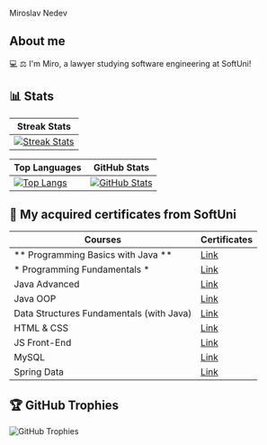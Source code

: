 
Miroslav Nedev


## About me
💻 ⚖ I'm Miro, a lawyer studying software engineering at SoftUni!

## 📊 Stats
| Streak Stats |
|------|
| [![Streak Stats](http://github-readme-streak-stats.herokuapp.com?user=Nedev-Miroslav&theme=dark&layout=compact)](https://github.com/Nedev-Miroslav) |

| Top Languages | GitHub Stats |
|---|---|
| [![Top Langs](https://github-readme-stats.vercel.app/api/top-langs/?username=pylapp&layout=donut&langs_count=6&theme=dark)](https://github.com/Nedev-Miroslav/github-readme-stats) | [![GitHub Stats](https://github-readme-stats.vercel.app/api?username=Nedev-Miroslav&show_icons=true&include_all_commits=true&theme=dark&layout=compact&rank_icon=github)](https://github.com/Nedev-Miroslav/github-readme-stats) |

## 📄 My acquired certificates from SoftUni
|   Courses   |   Certificates   |
|--------------|------------|
| ** Programming Basics with Java **       | [Link](https://softuni.bg/certificates/details/143565/8be11c3b)    |
| * Programming Fundamentals *     | [Link](https://softuni.bg/certificates/details/167553/e33ce948)    |
| Java Advanced       | [Link](https://softuni.bg/certificates/details/174490/fa6e2c97)    |
| Java OOP       | [Link](https://softuni.bg/certificates/details/181384/8f2c8b6b)    |
| Data Structures Fundamentals (with Java)       | [Link](https://softuni.bg/certificates/details/188062/d77d4f65)    |
| HTML & CSS       | [Link](https://softuni.bg/certificates/details/190670/63b5b006)    |
| JS Front-End       | [Link](https://softuni.bg/certificates/details/199089/a87c963e)    |
| MySQL       | [Link](https://softuni.bg/certificates/details/202766/b1a76e05)    |
| Spring Data       | [Link](https://softuni.bg/certificates/details/209333/2d43a525)    |

## 🏆 GitHub Trophies
![GitHub Trophies](https://github-profile-trophy.vercel.app/?username=Nedev-Miroslav&column=8&theme=onedark)

